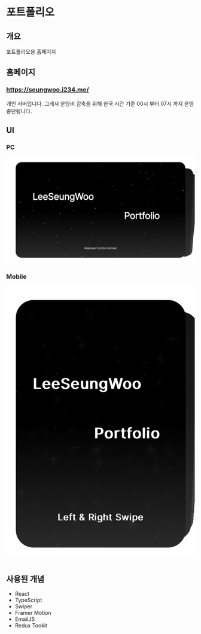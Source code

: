 # 포트폴리오

## 개요

포트폴리오용 홈페이지

## 홈페이지

### https://seungwoo.i234.me/

개인 서버입니다. 그래서 운영비 감축을 위해 한국 시간 기준 00시 부터 07시 까지 운영 중단됩니다.

## UI

### PC

![MainScreen](https://github.com/seungwoo505/Portfolio/blob/main/mainScreen.png)

### Mobile

![MainScreen](https://github.com/seungwoo505/Portfolio/blob/main/mainMobileScreen.png)

## 사용된 개념

- React
- TypeScript
- Swiper
- Framer Motion
- EmailJS
- Redux Tookit
